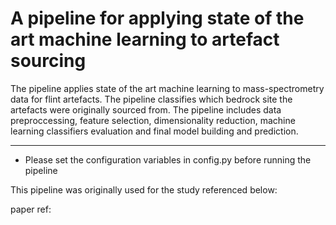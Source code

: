 # A pipeline for applying state of the art machine learning to artefact sourcing


The pipeline applies state of the art machine learning to mass-spectrometry data for flint artefacts. The pipeline classifies which bedrock site the artefacts were originally sourced from. The pipeline includes data preproccessing, feature selection, dimensionality reduction, machine learning classifiers evaluation and final model building and prediction. 

***

* Please set the configuration variables in config.py before running the pipeline


This pipeline was originally used for the study referenced below:

paper ref: